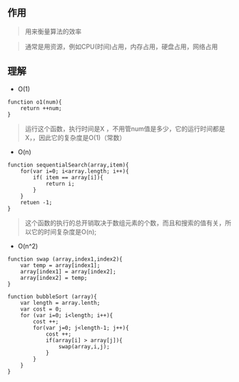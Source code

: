 ## 作用

> 用来衡量算法的效率

> 通常是用资源，例如CPU(时间)占用，内存占用，硬盘占用，网络占用

## 理解

* O(1)

```
function o1(num){
    return ++num;
}
```
>  运行这个函数，执行时间是X ，不用管num值是多少，它的运行时间都是X，，因此它的复杂度是O(1)（常数）

* O(n)

```
function sequentialSearch(array,item){
    for(var i=0; i<array.length; i++){
        if( item == array[i]){
            return i;
        }
    }
    retuen -1;
}

```
> 这个函数的执行的总开销取决于数组元素的个数，而且和搜索的值有关，所以它的时间复杂度是O(n);

* O(n^2)

```
function swap (array,index1,index2){
    var temp = array[index1];
    array[index1] = array[index2];
    array[index2] = temp;
}

function bubbleSort (array){
    var length = array.lenth;
    var cost = 0;
    for (var i=0; i<length; i++){
        cost ++;
        for(var j=0; j<length-1; j++){
            cost ++;
            if(array[i] > array[j]){
                swap(array,i,j);
            }
        }
    }
}
```